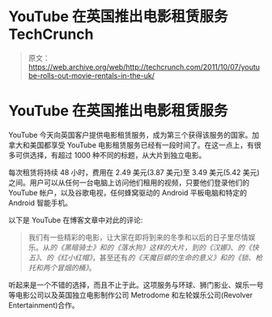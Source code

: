 # YouTube 在英国推出电影租赁服务 TechCrunch

> 原文：<https://web.archive.org/web/http://techcrunch.com/2011/10/07/youtube-rolls-out-movie-rentals-in-the-uk/>

# YouTube 在英国推出电影租赁服务

YouTube 今天向英国客户提供电影租赁服务，成为第三个获得该服务的国家。加拿大和美国都享受 YouTube 电影租赁服务已经有一段时间了。在这一点上，有很多可供选择，有超过 1000 种不同的标题，从大片到独立电影。

每次租赁将持续 48 小时，费用在 2.49 美元(3.87 美元)至 3.49 美元(5.42 美元)之间。用户可以从任何一台电脑上访问他们租用的视频，只要他们登录他们的 YouTube 帐户，以及谷歌电视，任何蜂窝驱动的 Android 平板电脑和特定的 Android 智能手机。

以下是 YouTube 在博客文章中对此的评论:

> 我们有一些精彩的电影，让大家在即将到来的冬季和以后的日子里尽情娱乐。从*的《黑暗骑士》*和*的《落水狗》*这样的大片，到*的《汉娜》*、*的《快五》*、*的《红小红帽》*，甚至还有*的《天魔巨蟒的生命的意义》*和*的《锁、枪托和两个冒烟的桶》*。

听起来是一个不错的选择，而且不止于此。这项服务与环球、狮门影业、娱乐一号等电影公司以及英国独立电影制作公司 Metrodome 和左轮娱乐公司(Revolver Entertainment)合作。